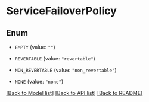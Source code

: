 # ServiceFailoverPolicy

## Enum


* `EMPTY` (value: `""`)

* `REVERTABLE` (value: `"revertable"`)

* `NON_REVERTABLE` (value: `"non_revertable"`)

* `NONE` (value: `"none"`)


[[Back to Model list]](../README.md#documentation-for-models) [[Back to API list]](../README.md#documentation-for-api-endpoints) [[Back to README]](../README.md)



